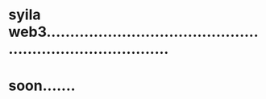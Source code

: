 # syila web3...............................................................................
# soon.......
